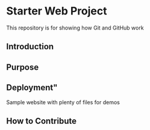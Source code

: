 # Starter Web Project

This repository is for showing how Git and GitHub work

## Introduction

## Purpose

## Deployment"

Sample website with plenty of files for demos

## How to Contribute